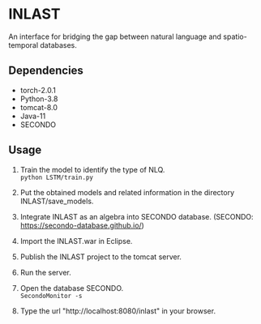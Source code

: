 # INLAST
An interface for bridging the gap between natural language and spatio-temporal databases.
## Dependencies
   * torch-2.0.1 
   * Python-3.8
   * tomcat-8.0
   * Java-11
   * SECONDO
## Usage
1. Train the model to identify the type of NLQ.  
  `python LSTM/train.py`

3. Put the obtained models and related information in the directory INLAST/save_models.
   
4. Integrate INLAST as an algebra into SECONDO database. (SECONDO: https://secondo-database.github.io/)
   
5. Import the INLAST.war in Eclipse.
   
6. Publish the INLAST project to the tomcat server.  
   
8. Run the server.  
   
9. Open the database SECONDO.  
  `SecondoMonitor -s`

10. Type the url "http://localhost:8080/inlast" in your browser.
